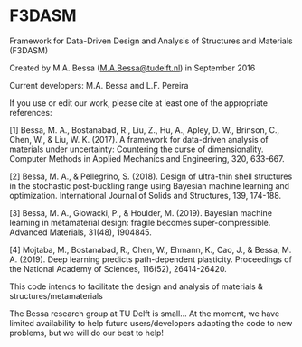 # F3DASM
Framework for Data-Driven Design and Analysis of Structures and Materials (F3DASM)

Created by M.A. Bessa (M.A.Bessa@tudelft.nl) in September 2016

Current developers: M.A. Bessa and L.F. Pereira

If you use or edit our work, please cite at least one of the appropriate references:

[1] Bessa, M. A., Bostanabad, R., Liu, Z., Hu, A., Apley, D. W., Brinson, C., Chen, W., & Liu, W. K. (2017). A framework for data-driven analysis of materials under uncertainty: Countering the curse of dimensionality. Computer Methods in Applied Mechanics and Engineering, 320, 633-667.

[2] Bessa, M. A., & Pellegrino, S. (2018). Design of ultra-thin shell structures in the stochastic post-buckling range using Bayesian machine learning and optimization. International Journal of Solids and Structures, 139, 174-188.

[3] Bessa, M. A., Glowacki, P., & Houlder, M. (2019). Bayesian machine learning in metamaterial design: fragile becomes super-compressible. Advanced Materials, 31(48), 1904845.

[4] Mojtaba, M., Bostanabad, R., Chen, W., Ehmann, K., Cao, J., & Bessa, M. A. (2019). Deep learning predicts path-dependent plasticity. Proceedings of the National Academy of Sciences, 116(52), 26414-26420.

This code intends to facilitate the design and analysis of materials & structures/metamaterials

The Bessa research group at TU Delft is small... At the moment, we have limited availability to help future users/developers adapting the code to new problems, but we will do our best to help!
